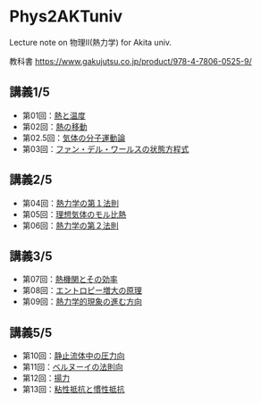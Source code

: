 # Phys2AKTuniv
Lecture note on 物理II(熱力学)  for Akita univ.

教科書 https://www.gakujutsu.co.jp/product/978-4-7806-0525-9/

## 講義1/5

- 第01回：[熱と温度](https://colab.research.google.com/github/kzhkAKT/Phys2AKTuniv/blob/draft/10_Oct/1401_%E7%86%B1%E3%81%A8%E6%B8%A9%E5%BA%A6.ipynb)
- 第02回：[熱の移動](https://colab.research.google.com/github/kzhkAKT/Phys2AKTuniv/blob/draft/10_Oct/1402_%E7%86%B1%E3%81%AE%E7%A7%BB%E5%8B%95.ipynb)
- 第02.5回：[気体の分子運動論](https://colab.research.google.com/github/kzhkAKT/Phys2AKTuniv/blob/draft/10_Oct/1403_%E6%B0%97%E4%BD%93%E3%81%AE%E5%88%86%E5%AD%90%E9%81%8B%E5%8B%95%E8%AB%96.ipynb)
- 第03回：[ファン・デル・ワールスの状態方程式](https://colab.research.google.com/github/kzhkAKT/Phys2AKTuniv/blob/draft/10_Oct/1404_%E3%83%95%E3%82%A1%E3%83%B3%E3%83%87%E3%83%AB%E3%83%AF%E3%83%BC%E3%83%AB%E3%82%B9%E3%81%AE%E7%8A%B6%E6%85%8B%E6%96%B9%E7%A8%8B%E5%BC%8F.ipynb)

## 講義2/5
- 第04回：[熱力学の第１法則](https://colab.research.google.com/github/kzhkAKT/Phys2AKTuniv/blob/draft/10_Oct/1501_%E7%86%B1%E5%8A%9B%E5%AD%A6%E3%81%AE%E7%AC%AC%EF%BC%91%E6%B3%95%E5%89%87.ipynb)
- 第05回：[理想気体のモル比熱]( https://colab.research.google.com/github/kzhkAKT/Phys2AKTuniv/blob/draft/11_Nov/1502_%E7%90%86%E6%83%B3%E6%B0%97%E4%BD%93%E3%81%AE%E3%83%A2%E3%83%AB%E7%86%B1%E5%AE%B9%E9%87%8F.ipynb)
- 第06回：[熱力学の第２法則]( https://colab.research.google.com/github/kzhkAKT/Phys2AKTuniv/blob/draft/11_Nov/1503_%E7%86%B1%E5%8A%9B%E5%AD%A6%E3%81%AE%E7%AC%AC%E4%BA%8C%E6%B3%95%E5%89%87.ipynb)

## 講義3/5
- 第07回：[熱機関とその効率](https://colab.research.google.com/github/kzhkAKT/Phys2AKTuniv/blob/draft/11_Nov/1504_%E7%86%B1%E6%A9%9F%E9%96%A2%E3%81%A8%E3%81%9D%E3%81%AE%E5%8A%B9%E7%8E%87.ipynb)
- 第08回：[エントロピー増大の原理](https://colab.research.google.com/github/kzhkAKT/Phys2AKTuniv/blob/draft/11_Nov/1505_%E3%82%A8%E3%83%B3%E3%83%88%E3%83%AD%E3%83%94%E3%83%BC%E5%A2%97%E5%A4%A7%E3%81%AE%E5%8E%9F%E7%90%86.ipynb)
- 第09回：[熱力学的現象の進む方向](https://colab.research.google.com/github/kzhkAKT/Phys2AKTuniv/blob/draft/11_Nov/1506_%E7%86%B1%E5%8A%9B%E5%AD%A6%E7%9A%84%E7%8F%BE%E8%B1%A1%E3%81%AE%E9%80%B2%E3%82%80%E6%96%B9%E5%90%91.ipynb)

## 講義5/5
- 第10回：[静止流体中の圧力向](https://colab.research.google.com/github/kzhkAKT/Phys2AKTuniv/blob/draft/01_Jan/1101_%E9%9D%99%E6%AD%A2%E6%B5%81%E4%BD%93%E3%81%AE%E5%9C%A7%E5%8A%9B.ipynb)
- 第11回：[ベルヌーイの法則向](https://colab.research.google.com/github/kzhkAKT/Phys2AKTuniv/blob/draft/01_Jan/1102_%E3%83%99%E3%83%AB%E3%83%8C%E3%83%BC%E3%82%A4%E3%81%AE%E6%B3%95%E5%89%87.ipynb)
- 第12回：[揚力](https://colab.research.google.com/github/kzhkAKT/Phys2AKTuniv/blob/draft/01_Jan/1103_%E6%8F%9A%E5%8A%9B.ipynb)
- 第13回：[粘性抵抗と慣性抵抗](https://colab.research.google.com/github/kzhkAKT/Phys2AKTuniv/blob/draft/01_Jan/1104_%E7%B2%98%E6%80%A7%E6%8A%B5%E6%8A%97%E3%81%A8%E6%85%A3%E6%80%A7%E6%8A%B5%E6%8A%97.ipynb)
